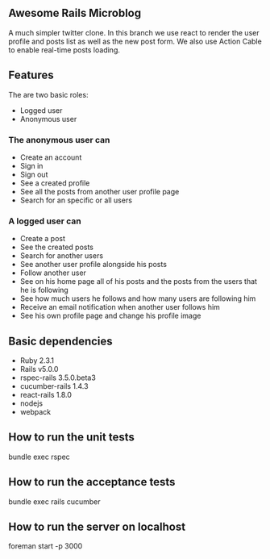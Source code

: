 ## Awesome Rails Microblog

A much simpler twitter clone. In this branch we use react to render the user profile and
posts list as well as the new post form. We also use Action Cable to enable real-time
posts loading.

## Features

The are two basic roles:
* Logged user
* Anonymous user

### The anonymous user can

* Create an account
* Sign in
* Sign out
* See a created profile
* See all the posts from another user profile page
* Search for an specific or all users

### A logged user can

* Create a post
* See the created posts
* Search for another users
* See another user profile alongside his posts
* Follow another user
* See on his home page all of his posts and the posts from the users that he is following
* See how much users he follows and how many users are following him
* Receive an email notification when another user follows him
* See his own profile page and change his profile image

## Basic dependencies

* Ruby 2.3.1
* Rails v5.0.0
* rspec-rails 3.5.0.beta3
* cucumber-rails 1.4.3
* react-rails 1.8.0
* nodejs
* webpack

## How to run the unit tests

bundle exec rspec

## How to run the acceptance tests

bundle exec rails cucumber

## How to run the server on localhost

foreman start -p 3000
